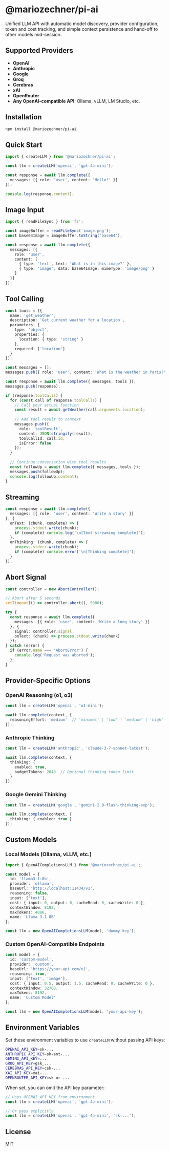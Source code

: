 # @mariozechner/pi-ai

Unified LLM API with automatic model discovery, provider configuration, token and cost tracking, and simple context persistence and hand-off to other models mid-session.

## Supported Providers

- **OpenAI**
- **Anthropic**
- **Google**
- **Groq**
- **Cerebras**
- **xAI**
- **OpenRouter**
- **Any OpenAI-compatible API**: Ollama, vLLM, LM Studio, etc.

## Installation

```bash
npm install @mariozechner/pi-ai
```

## Quick Start

```typescript
import { createLLM } from '@mariozechner/pi-ai';

const llm = createLLM('openai', 'gpt-4o-mini');

const response = await llm.complete({
  messages: [{ role: 'user', content: 'Hello!' }]
});

console.log(response.content);
```

## Image Input

```typescript
import { readFileSync } from 'fs';

const imageBuffer = readFileSync('image.png');
const base64Image = imageBuffer.toString('base64');

const response = await llm.complete({
  messages: [{
    role: 'user',
    content: [
      { type: 'text', text: 'What is in this image?' },
      { type: 'image', data: base64Image, mimeType: 'image/png' }
    ]
  }]
});
```

## Tool Calling

```typescript
const tools = [{
  name: 'get_weather',
  description: 'Get current weather for a location',
  parameters: {
    type: 'object',
    properties: {
      location: { type: 'string' }
    },
    required: ['location']
  }
}];

const messages = [];
messages.push({ role: 'user', content: 'What is the weather in Paris?' });

const response = await llm.complete({ messages, tools });
messages.push(response);

if (response.toolCalls) {
  for (const call of response.toolCalls) {
    // Call your actual function
    const result = await getWeather(call.arguments.location);
    
    // Add tool result to context
    messages.push({ 
      role: 'toolResult', 
      content: JSON.stringify(result), 
      toolCallId: call.id, 
      isError: false 
    });
  }
  
  // Continue conversation with tool results
  const followUp = await llm.complete({ messages, tools });
  messages.push(followUp);
  console.log(followUp.content);
}
```

## Streaming

```typescript
const response = await llm.complete({
  messages: [{ role: 'user', content: 'Write a story' }]
}, {
  onText: (chunk, complete) => {
    process.stdout.write(chunk);
    if (complete) console.log('\n[Text streaming complete]');
  },
  onThinking: (chunk, complete) => {
    process.stderr.write(chunk);
    if (complete) console.error('\n[Thinking complete]');
  }
});
```

## Abort Signal

```typescript
const controller = new AbortController();

// Abort after 5 seconds
setTimeout(() => controller.abort(), 5000);

try {
  const response = await llm.complete({
    messages: [{ role: 'user', content: 'Write a long story' }]
  }, {
    signal: controller.signal,
    onText: (chunk) => process.stdout.write(chunk)
  });
} catch (error) {
  if (error.name === 'AbortError') {
    console.log('Request was aborted');
  }
}
```

## Provider-Specific Options

### OpenAI Reasoning (o1, o3)
```typescript
const llm = createLLM('openai', 'o1-mini');

await llm.complete(context, {
  reasoningEffort: 'medium'  // 'minimal' | 'low' | 'medium' | 'high'
});
```

### Anthropic Thinking
```typescript
const llm = createLLM('anthropic', 'claude-3-7-sonnet-latest');

await llm.complete(context, {
  thinking: {
    enabled: true,
    budgetTokens: 2048  // Optional thinking token limit
  }
});
```

### Google Gemini Thinking
```typescript
const llm = createLLM('google', 'gemini-2.0-flash-thinking-exp');

await llm.complete(context, {
  thinking: { enabled: true }
});
```

## Custom Models

### Local Models (Ollama, vLLM, etc.)
```typescript
import { OpenAICompletionsLLM } from '@mariozechner/pi-ai';

const model = {
  id: 'llama3.1:8b',
  provider: 'ollama',
  baseUrl: 'http://localhost:11434/v1',
  reasoning: false,
  input: ['text'],
  cost: { input: 0, output: 0, cacheRead: 0, cacheWrite: 0 },
  contextWindow: 8192,
  maxTokens: 4096,
  name: 'Llama 3.1 8B'
};

const llm = new OpenAICompletionsLLM(model, 'dummy-key');
```

### Custom OpenAI-Compatible Endpoints
```typescript
const model = {
  id: 'custom-model',
  provider: 'custom',
  baseUrl: 'https://your-api.com/v1',
  reasoning: true,
  input: ['text', 'image'],
  cost: { input: 0.5, output: 1.5, cacheRead: 0, cacheWrite: 0 },
  contextWindow: 32768,
  maxTokens: 8192,
  name: 'Custom Model'
};

const llm = new OpenAICompletionsLLM(model, 'your-api-key');
```

## Environment Variables

Set these environment variables to use `createLLM` without passing API keys:

```bash
OPENAI_API_KEY=sk-...
ANTHROPIC_API_KEY=sk-ant-...
GEMINI_API_KEY=...
GROQ_API_KEY=gsk_...
CEREBRAS_API_KEY=csk-...
XAI_API_KEY=xai-...
OPENROUTER_API_KEY=sk-or-...
```

When set, you can omit the API key parameter:
```typescript
// Uses OPENAI_API_KEY from environment
const llm = createLLM('openai', 'gpt-4o-mini');

// Or pass explicitly
const llm = createLLM('openai', 'gpt-4o-mini', 'sk-...');
```

## License

MIT
